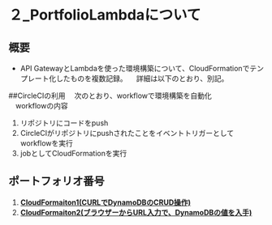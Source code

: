 # ２_PortfolioLambdaについて

## 概要

* API GatewayとLambdaを使った環境構築について、CloudFormationでテンプレート化したものを複数記録。
&emsp;詳細は以下のとおり、別記。

##CircleCIの利用
&emsp;次のとおり、workflowで環境構築を自動化  
&emsp;workflowの内容
1. リポジトリにコードをpush
2. CircleCIがリポジトリにpushされたことをイベントトリガーとしてworkflowを実行
3. jobとしてCloudFormationを実行

  
## ポートフォリオ番号
1. [**CloudFormaiton1(CURLでDynamoDBのCRUD操作)**](/CloudFormation１.md)
2. [**CloudFormaiton2(ブラウザーからURL入力で、DynamoDBの値を入手)**](/CloudFormation2.md)

